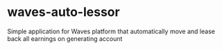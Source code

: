 # waves-auto-lessor
Simple application for Waves platform that automatically move and lease back all earnings on generating account
